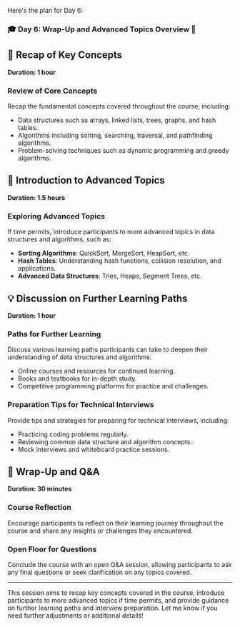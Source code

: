 Here's the plan for Day 6:

### 🎓 Day 6: Wrap-Up and Advanced Topics Overview 🚀

## 📝 Recap of Key Concepts

**Duration: 1 hour**

### Review of Core Concepts

Recap the fundamental concepts covered throughout the course, including:

- Data structures such as arrays, linked lists, trees, graphs, and hash tables.
- Algorithms including sorting, searching, traversal, and pathfinding algorithms.
- Problem-solving techniques such as dynamic programming and greedy algorithms.

## 🌟 Introduction to Advanced Topics

**Duration: 1.5 hours**

### Exploring Advanced Topics

If time permits, introduce participants to more advanced topics in data structures and algorithms, such as:

- **Sorting Algorithms**: QuickSort, MergeSort, HeapSort, etc.
- **Hash Tables**: Understanding hash functions, collision resolution, and applications.
- **Advanced Data Structures**: Tries, Heaps, Segment Trees, etc.

## 💡 Discussion on Further Learning Paths

**Duration: 1 hour**

### Paths for Further Learning

Discuss various learning paths participants can take to deepen their understanding of data structures and algorithms:

- Online courses and resources for continued learning.
- Books and textbooks for in-depth study.
- Competitive programming platforms for practice and challenges.

### Preparation Tips for Technical Interviews

Provide tips and strategies for preparing for technical interviews, including:

- Practicing coding problems regularly.
- Reviewing common data structure and algorithm concepts.
- Mock interviews and whiteboard practice sessions.

## 🔄 Wrap-Up and Q&A

**Duration: 30 minutes**

### Course Reflection

Encourage participants to reflect on their learning journey throughout the course and share any insights or challenges they encountered.

### Open Floor for Questions

Conclude the course with an open Q&A session, allowing participants to ask any final questions or seek clarification on any topics covered.

---

This session aims to recap key concepts covered in the course, introduce participants to more advanced topics if time permits, and provide guidance on further learning paths and interview preparation. Let me know if you need further adjustments or additional details!